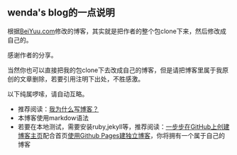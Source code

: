 ## wenda's blog的一点说明

根据[BeiYuu.com](http://beiyuu.com)修改的博客，其实就是把作者的整个包clone下来，然后修改成自己的。

感谢作者的分享。

当然你也可以直接把我的包clone下去改成自己的博客，但是请把博客里属于我原创的文章删除，若要引用注明下出处，不胜感激。

以下纯属啰嗦，请自动互略。

* 推荐阅读：[我为什么写博客？](http://beiyuu.com/why-blog)
* 本博客使用markdow语法
* 若要在本地测试，需要安装ruby,jekyll等，推荐阅读：[一步步在GitHub上创建博客主页](http://www.pchou.info/ssgithubPage/2013-01-03-build-github-blog-page-01.html)配合首页[使用Github Pages建独立博客](http://www.isme.wang/github-pages)，你将拥有一个属于自己的博客
